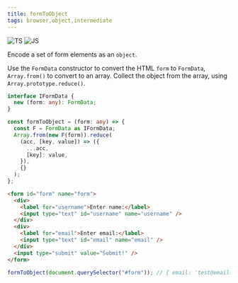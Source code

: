 ```yaml
---
title: formToObject
tags: browser,object,intermediate
---
```


![TS](https://img.shields.io/badge/supports-typescript-blue.svg?style=flat-square)
![JS](https://img.shields.io/badge/supports-javascript-yellow.svg?style=flat-square)

Encode a set of form elements as an `object`.

Use the `FormData` constructor to convert the HTML `form` to `FormData`, `Array.from()` to convert to an array.
Collect the object from the array, using `Array.prototype.reduce()`.

```ts title="typescript"
interface IFormData {
  new (form: any): FormData;
}

const formToObject = (form: any) => {
  const F = FormData as IFormData;
  Array.from(new F(form)).reduce(
    (acc, [key, value]) => ({
      ...acc,
      [key]: value,
    }),
    {}
  );
};
```

```html
<form id="form" name="form">
  <div>
    <label for="username">Enter name:</label>
    <input type="text" id="username" name="username" />
  </div>
  <div>
    <label for="email">Enter email:</label>
    <input type="text" id="email" name="email" />
  </div>
  <input type="submit" value="Submit!" />
</form>
```

```ts title="typescript"
formToObject(document.querySelector("#form")); // { email: 'test@email.com', username: 'Test Name' }
```
